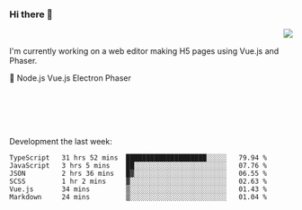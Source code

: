 ### Hi there 👋

<img align="right" src="https://github-readme-stats.vercel.app/api?username=jasonpanggo"/>

<br>
<p align="left">
I'm currently working on a web editor making H5 pages using Vue.js and Phaser.
</p>
<p align="left">
📖 Node.js Vue.js Electron Phaser
</p>
<br>
<br>
<br>
<br>

Development the last week:
<!--START_SECTION:waka-->

```text
TypeScript   31 hrs 52 mins  ████████████████████░░░░░   79.94 %
JavaScript   3 hrs 5 mins    ██░░░░░░░░░░░░░░░░░░░░░░░   07.76 %
JSON         2 hrs 36 mins   █▓░░░░░░░░░░░░░░░░░░░░░░░   06.55 %
SCSS         1 hr 2 mins     ▓░░░░░░░░░░░░░░░░░░░░░░░░   02.63 %
Vue.js       34 mins         ▒░░░░░░░░░░░░░░░░░░░░░░░░   01.43 %
Markdown     24 mins         ▒░░░░░░░░░░░░░░░░░░░░░░░░   01.04 %
```

<!--END_SECTION:waka-->

<!--
**JASONPANGGO/jasonpanggo** is a ✨ _special_ ✨ repository because its `README.md` (this file) appears on your GitHub profile.

Here are some ideas to get you started:

- 🔭 I’m currently working on ...
- 🌱 I’m currently learning ...
- 👯 I’m looking to collaborate on ...
- 🤔 I’m looking for help with ...
- 💬 Ask me about ...
- 📫 How to reach me: ...
- 😄 Pronouns: ...
- ⚡ Fun fact: ...
-->
